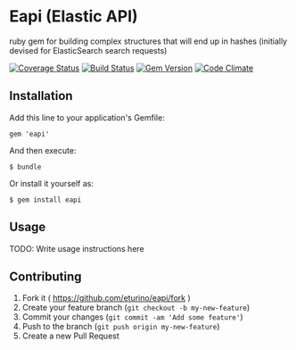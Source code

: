 # Eapi (Elastic API)

ruby gem for building complex structures that will end up in hashes (initially devised for ElasticSearch search requests)

[![Coverage Status](https://coveralls.io/repos/eturino/eapi/badge.png)](https://coveralls.io/r/eturino/eapi)
[![Build Status](https://travis-ci.org/eturino/eapi.svg?branch=master)](https://travis-ci.org/eturino/eapi)
[![Gem Version](https://badge.fury.io/rb/eapi.svg)](http://badge.fury.io/rb/eapi)
[![Code Climate](https://codeclimate.com/github/eturino/eapi.png)](https://codeclimate.com/github/eturino/eapi)

## Installation

Add this line to your application's Gemfile:

    gem 'eapi'

And then execute:

    $ bundle

Or install it yourself as:

    $ gem install eapi

## Usage

TODO: Write usage instructions here

## Contributing

1. Fork it ( https://github.com/eturino/eapi/fork )
2. Create your feature branch (`git checkout -b my-new-feature`)
3. Commit your changes (`git commit -am 'Add some feature'`)
4. Push to the branch (`git push origin my-new-feature`)
5. Create a new Pull Request
